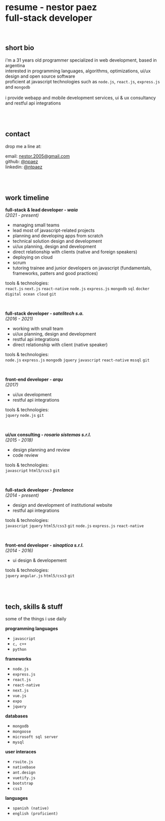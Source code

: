 # resume - nestor paez<br>full-stack developer
<br>

## short bio
i'm a 31 years old programmer specialized in web development, based in argentina<br>
interested in programming languages, algorithms, optimizations, ui/ux design and open source software<br>
proficient at javascript technologies such as `node.js`, `react.js`, `express.js` and `mongodb`
<br><br>
i provide webapp and mobile development services, ui & ux consultancy and restful api integrations

<br><br>
## contact
drop me a line at:

email: nestor.2005@gmail.com
<br>github: [@npaez](https://github.com/npaez)
<br>linkedin: [@ntpaez](https://www.linkedin.com/in/nestorpaez/)

<br><br>
## work timeline
**full-stack & lead developer - *waia***<br>
*(2021 - present)*<br>
- managing small teams
- lead most of javascript-related projects
- planning and developing apps from scratch
- technical solution design and development
- ui/ux planning, design and development
- direct relationship with clients (native and foreign speakers)
- deploying on cloud
- scrum
- tutoring trainee and junior developers on javascript (fundamentals, frameworks, patters and good practices)

tools & technologies:<br>
`react.js` `next.js` `react-native` `node.js` `express.js` `mongodb` `sql` `docker` `digital ocean cloud` `git`

<br>

**full-stack developer - *satelitech s.a.***<br>
*(2016 - 2021)*<br>
- working with small team
- ui/ux planning, design and development
- restful api integrations
- direct relationship with client (native speaker)

tools & technologies:<br>
`node.js` `express.js` `mongodb` `jquery` `javascript` `react-native` `mssql` `git`

<br>

**front-end developer - *arqu***<br>
*(2017)*<br>
- ui/ux development
- restful api integrations

tools & technologies:<br>
`jquery` `node.js` `git`

<br>

**ui/ux consulting - *rosario sistemas s.r.l.***<br>
*(2015 - 2018)*<br>
- design planning and review
- code review

tools & technologies:<br>
`javascript` `html5/css3` `git`

<br>

**full-stack developer - *freelance***<br>
*(2014 - present)*<br>
- design and development of institutional website
- restful api integrations

tools & technologies:<br>
`javascript` `jquery` `html5/css3` `git` `node.js` `express.js` `react-native`

<br>

**front-end developer - *sinaptica s.r.l.***<br>
*(2014 - 2016)*<br>
- ui design & developement

tools & technologies:<br>
`jquery` `angular.js` `html5/css3` `git`
  

<br><br>
## tech, skills & stuff
some of the things i use daily

**programming languages**
- `javascript`
- `c, c++`
- `python`

**frameworks**
- `node.js`
- `express.js`
- `react.js`
- `react-native`
- `next.js`
- `vue.js`
- `expo`
- `jquery`

**databases**
- `mongodb`
- `mongoose`
- `microsoft sql server`
- `mysql`

**user interaces**
- `rsuite.js`
- `nativebase`
- `ant.design`
- `vuetify.js`
- `bootstrap`
- `css3`

**languages**
- `spanish (native)`
- `english (proficient)`
